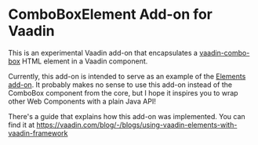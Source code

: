 # ComboBoxElement Add-on for Vaadin

This is an experimental Vaadin add-on that encapsulates a [vaadin-combo-box](https://vaadin.com/elements/-/element/vaadin-combo-box) HTML element in a Vaadin component.

Currently, this add-on is intended to serve as an example of the [Elements add-on](https://vaadin.com/directory#!addon/elements-add-on). It probably makes no sense to use this add-on instead of the ComboBox component from the core, but I hope it inspires you to wrap other Web Components with a plain Java API!

There's a guide that explains how this add-on was implemented. You can find it at <https://vaadin.com/blog/-/blogs/using-vaadin-elements-with-vaadin-framework>
